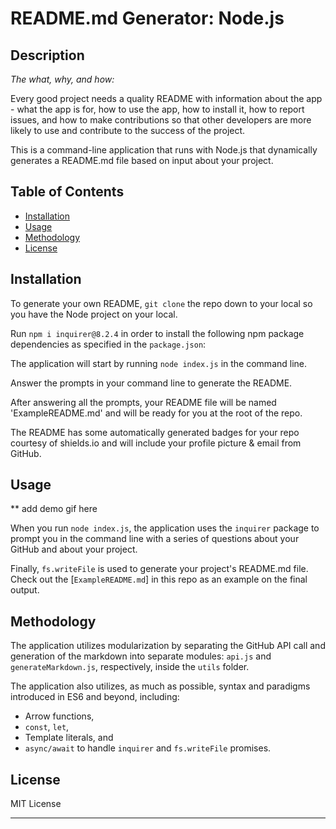 # README.md Generator: Node.js

## Description 
  
*The what, why, and how:* 
  
Every good project needs a quality README with information about the app - what the app is for, how to use the app, how to install it, how to report issues, and how to make contributions so that other developers are more likely to use and contribute to the success of the project. 

This is a command-line application that runs with Node.js that dynamically generates a README.md file based on input about your project.


## Table of Contents
* [Installation](#installation)
* [Usage](#usage)
* [Methodology](#methodology)
* [License](#license)
  

## Installation

To generate your own README, `git clone` the repo down to your local so you have the Node project on your local.

Run `npm i inquirer@8.2.4` in order to install the following npm package dependencies as specified in the `package.json`:

 

The application will start by running `node index.js` in the command line.

Answer the prompts in your command line to generate the README.

After answering all the prompts, your README file will be named 'ExampleREADME.md' and will be ready for you at the root of the repo.

The README has some automatically generated badges for your repo courtesy of shields.io and will include your profile picture & email from GitHub.


## Usage 

** add demo gif here

When you run `node index.js`, the application uses the `inquirer` package to prompt you in the command line with a series of questions about your GitHub and about your project.


Finally, `fs.writeFile` is used to generate your project's README.md file. Check out the [`ExampleREADME.md`] in this repo as an example on the final output. 


## Methodology

The application utilizes modularization by separating the GitHub API call and generation of the markdown into separate modules: `api.js` and `generateMarkdown.js`, respectively, inside the `utils` folder.

The application also utilizes, as much as possible, syntax and paradigms introduced in ES6 and beyond, including:

- Arrow functions, 
- `const`, `let`, 
- Template literals, and
- `async/await` to handle `inquirer` and `fs.writeFile` promises.


## License

MIT License

---